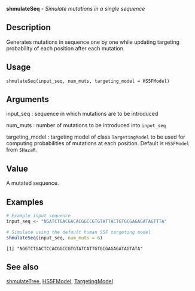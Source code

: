





**shmulateSeq** - *Simulate mutations in a single sequence*

Description
--------------------

Generates mutations in sequence one by one while updating targeting
probability of each position after each mutation.


Usage
--------------------
```
shmulateSeq(input_seq, num_muts, targeting_model = HS5FModel)
```

Arguments
-------------------

input_seq
:   sequence in which mutations are to be introduced

num_muts
:   number of mutations to be introduced into `input_seq`

targeting_model
:   targeting model of class `TargetingModel` to be used for 
computing probabilities of mutations at each position. Default is
`HS5FModel` from `SHazaM`.



Value
-------------------

A mutated sequence.



Examples
-------------------

```R
# Example input sequence
input_seq <- "NGATCTGACGACACGGCCGTGTATTACTGTGCGAGAGATAGTTTA"

# Simulate using the default human S5F targeting model
shmulateSeq(input_seq, num_muts = 6)
```


```
[1] "NGGTCTGACTCCACGGCCGTGTATCATTGTGCGAGAGATAGTATA"

```



See also
-------------------

[shmulateTree](shmulateTree.md), [HS5FModel](HS5FModel.md), [TargetingModel](TargetingModel-class.md)



